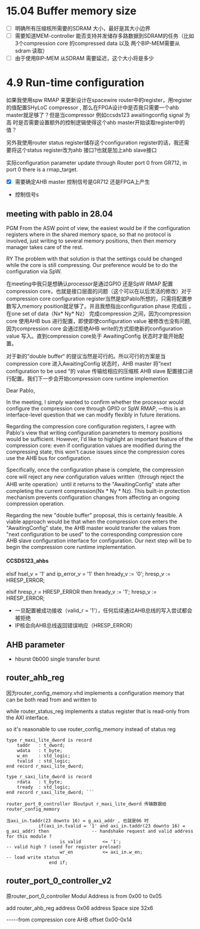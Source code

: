 # 15.04 Buffer memory size

* [ ]  明确所有压缩核所需要的SDRAM 大小，最好是其大小边界
* [ ]  需要知道MEM-controller 能否支持并发储存多路数据到SDRAM的任务（比如3个compression core 的compressed data 以及 两个BIP-MEM需要从sdram 读取）
* [ ]  由于使用BIP-MEM 从SDRAM 需要延迟，这个大小将是多少

# 4.9 Run-time configuration

如果我使用spw RMAP 来更新设计在spacewire router中的register，用register的值配置SHyLoC compressor , 那么在FPGA设计中是否我只需要一个ahb master就足够了？但是当compressor 例如ccsds123 awaitingconfig signal 为高 时是否需要设置额外的控制逻辑使得这个ahb master开始读取register中的值？

另外我使用router status register储存这个configuration register的话，我还需要将这个status register改为ahb 接口?也就是加上ahb slave接口

实际configuration parameter update through Router port 0 from GR712, in port 0 there is a rmap_target.

* [X]  需要确定AHB master 控制信号是GR712 还是FPGA上产生

* 控制信号s

## meeting with pablo in 28.04

PGM From the ASW point of view, the easiest would be if the configuration registers where in the shared memory space, so that no protocol is involved, just writing to several memory positions, then then memory manager takes care of the rest.

RY The problem with that solution is that the settings could be changed while the core is still compressing. Our preference would be to do the configuration via SpW.

在meeting中我只是想确认processor是通过GPIO 还是SpW RMAP 配置compression core，也就是接口层面的问题（这个可以在以后灵活的修改）对于compression core configuration register当然是如Pablo所想的，只需将配置参数写入memory position就足够了。并且我想指出configuration phase 完成后 ，在one set of data（Nx* Ny* Nz） 完成compression 之间，因为compression core 使用AHB bus 进行配置，即使即使configuration value 被修改也没有问题, 因为compression core 会通过拒绝AHB write的方式拒绝新的configuration value 写入。直到compression core处于 AwaitingConfig 状态时才能开始配置。

对于新的”double buffer“ 的提议当然是可行的。所以可行的方案是当compression core 进入AwaitingConfig 状态时，AHB master 将”next configuration to be used “的 value 传输给相应的压缩核 AHB slave 配置接口进行配置。我们下一步会开始compression core runtime implemention

Dear Pablo,

In the meeting, I simply wanted to confirm whether the processor would configure the compression core through GPIO or SpW RMAP, —this is an interface-level question that we can modify flexibly in future iterations.

Regarding the compression core configuration registers, I agree with Pablo's view that writing configuration parameters to memory positions would be sufficient. However, I'd like to highlight an important feature of the compression core: even if configuration values are modified during the compressing state, this won't cause issues since the compression cores use the AHB bus for configuration.

Specifically, once the configuration phase is complete, the compression core will reject any new configuration values written（through reject the AHB write operation）until it returns to the "AwaitingConfig" state after completing the current compression(Nx \* Ny \* Nz). This built-in protection mechanism prevents configuration changes from affecting an ongoing compression operation.

Regarding the new "double buffer" proposal, this is certainly feasible. A viable approach would be that when the compression core enters the "AwaitingConfig" state, the AHB master would transfer the values from "next configuration to be used" to the corresponding compression core AHB slave configuration interface for configuration. Our next step will be to begin the compression core runtime implementation.

#### CCSDS123_ahbs

elsif hsel_v = '1' and ip_error_v = '1' then
hready_v := '0';
hresp_v := HRESP_ERROR;

elsif hresp_r = HRESP_ERROR then
hready_v := '1';
hresp_v := HRESP_ERROR;

* 一旦配置被成功接收（valid\_r = '1'），任何后续通过AHB总线的写入尝试都会被拒绝
* IP核会向AHB总线返回错误响应（HRESP\_ERROR）

## AHB parameter

* hburst      0b000     single transfer burst

## router_ahb_reg

因为router\_config\_memory.vhd implements a configuration memory that can be both read from and written to

while router_status_reg implements a status register that is read-only from the AXI interface.

so it's reasonable to use router_config_memory instead of status reg

```
type r_maxi_lite_dword is record
	taddr	: t_dword;
	wdata 	: t_byte;
	w_en	: std_logic;
	tvalid	: std_logic;
end record r_maxi_lite_dword;

type r_saxi_lite_dword is record
	rdata	: t_byte;
	tready	: std_logic;
end record r_saxi_lite_dword; ```

router_port_0_controller 将output r_maxi_lite_dword 传输数据给 router_config_memory

当axi_in.taddr(23 downto 16) = g_axi_addr , 也就是06 时 
			if(axi_in.tvalid = '1' and axi_in.taddr(23 downto 16) = g_axi_addr) then				-- handshake request and valid address for this module ?
					is_valid 		<= '1';															-- valid high ? (used for register preload)
					wr_en 			<= axi_in.w_en;						    						-- load write status 
				end if;
```




## router_port_0_controller_v2

原router_port_0_controller Modul Address is from 0x00 to 0x05

add router_ahb_reg address 0x06             address Space size 32x6

-----from compression core AHB offset 0x00-0x14
